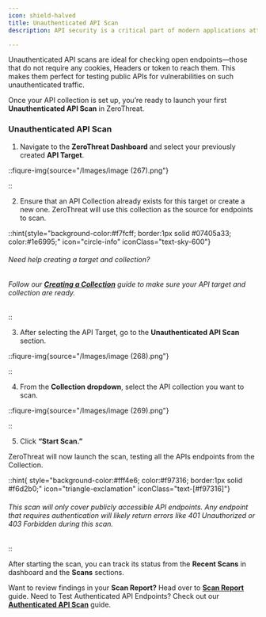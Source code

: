 ```yaml
---
icon: shield-halved
title: Unauthenticated API Scan
description: API security is a critical part of modern applications attack surface. With ZeroThreat, you can easily run **API scans** to test API endpoints for vulnerabilities.

---
```


Unauthenticated API scans are ideal for checking open endpoints—those that do not require any cookies, Headers or token to reach them. This makes them perfect for testing public APIs for vulnerabilities on such unauthenticated traffic.

Once your API collection is set up, you’re ready to launch your first **Unauthenticated API Scan** in ZeroThreat.

### Unauthenticated API Scan

1. Navigate to the **ZeroThreat Dashboard** and select your previously created **API Target**.

::fiqure-img{source="/Images/image (267).png"}

::

2. Ensure that an API Collection already exists for this target or create a new one. ZeroThreat will use this collection as the source for endpoints to scan.

::hint{style="background-color:#f7fcff; border:1px solid #07405a33; color:#1e6995;" icon="circle-info" iconClass="text-sky-600"}
###### Need help creating a target and collection?
###### Follow our [**Creating a Collection**](/docs/getting-started/api-scan/creating-a-collection) guide to make sure your API target and collection are ready.
::

3. After selecting the API Target, go to the **Unauthenticated API Scan** section.

::fiqure-img{source="/Images/image (268).png"}

::

4. From the **Collection dropdown**, select the API collection you want to scan.

::fiqure-img{source="/Images/image (269).png"}

::

5. Click **“Start Scan.”**

ZeroThreat will now launch the scan, testing all the APIs endpoints from the Collection.

::hint{ style="background-color:#fff4e6; color:#f97316; border:1px solid #f6d2b0;" icon="triangle-exclamation" iconClass="text-[#f97316]"}
###### This scan will only cover publicly accessible API endpoints. Any endpoint that requires authentication will likely return errors like 401 Unauthorized or 403 Forbidden during this scan.
::

After starting the scan, you can track its status from the **Recent Scans** in dashboard and the **Scans** sections.

Want to review findings in your **Scan Report?** Head over to [**Scan Report**](../../manage-scans/scan-report/) guide.
Need to Test Authenticated API Endpoints? Check out our [**Authenticated API Scan**](authenticated-api-scan.md) guide.